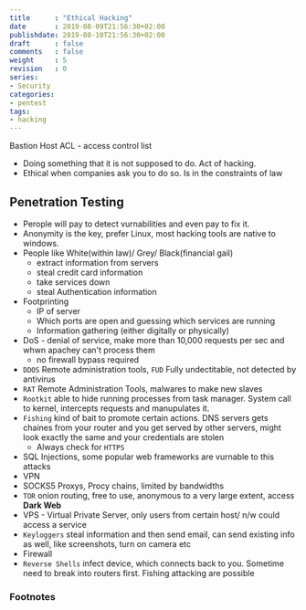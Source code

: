 ```yaml
---
title      : "Ethical Hacking"
date       : 2019-08-09T21:56:30+02:00
publishdate: 2019-08-10T21:56:30+02:00
draft      : false
comments   : false
weight     : 5
revision   : 0
series:
- Security
categories:
- pentest
tags:
- hacking
---
```


Bastion Host
ACL - access control list
<!-- more -->

- Doing something that it is not supposed to do. Act of hacking.
- Ethical when companies ask you to do so. Is in the constraints of law

## Penetration Testing

- Perople will pay to detect vurnabilities and even pay to fix it.
- Anonymity is the key, prefer Linux, most hacking tools are native to windows.
- People like White(within law)/ Grey/ Black(financial gail)
  - extract information from servers
  - steal credit card information
  - take services down
  - steal Authentication information
- Footprinting
  - IP of server
  - Which ports are open and guessing which services are running
  - Information gathering (either digitally or physically)
- DoS - denial of service, make more than 10,000 requests per sec and whwn apachey can't process them
  - no firewall bypass required
- `DDOS` Remote administration tools, `FUD` Fully undectitable, not detected by antivirus
- `RAT` Remote Administration Tools, malwares to make new slaves
- `Rootkit` able to hide running processes from task manager. System call to kernel, intercepts requests and manupulates it.
- `Fishing` kind of bait to promote certain actions. DNS servers gets chaines from your router and you get served by other servers, might look exactly the same and your credentials are stolen
  - Always check for `HTTPS`
- SQL Injections, some popular web frameworks are vurnable to this attacks
- VPN
- SOCKS5 Proxys, Procy chains, limited by bandwidths
- `TOR` onion routing, free to use, anonymous to a very large extent, access **Dark Web**
- VPS - Virtual Private Server, only users from certain host/ n/w could access a service
- `Keyloggers` steal information and then send email, can send existing info as well, like screenshots, turn on camera etc
- Firewall
- `Reverse Shells` infect device, which connects back to you. Sometime need to break into routers first. Fishing attacking are possible

### Footnotes

[^1]:
[^2]:
